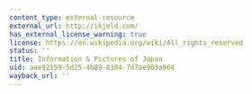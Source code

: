 ```yaml
---
content_type: external-resource
external_url: http://ikjeld.com/
has_external_license_warning: true
license: https://en.wikipedia.org/wiki/All_rights_reserved
status: ''
title: Information & Pictures of Japan
uid: aae92159-5d25-4b89-8104-7d7ae903a964
wayback_url: ''
---
```

